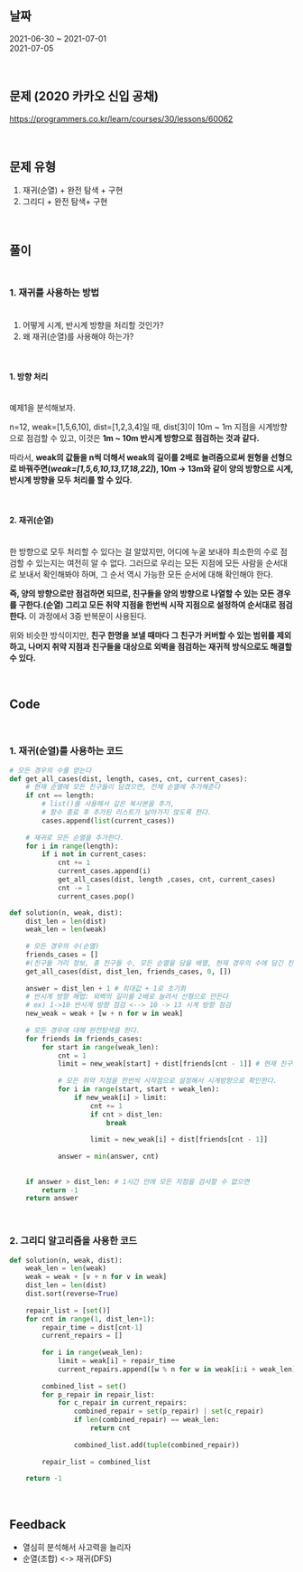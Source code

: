## 날짜
2021-06-30 ~ 2021-07-01<br>
2021-07-05

<br>

## 문제 (2020 카카오 신입 공채)
https://programmers.co.kr/learn/courses/30/lessons/60062

<br>

## 문제 유형
1. 재귀(순열) + 완전 탐색 + 구현
2. 그리디 + 완전 탐색+ 구현 

<br>

## 풀이 <br><br>

### 1. 재귀를 사용하는 방법 <br><br>

1. 어떻게 시계, 반시계 방향을 처리할 것인가?
2. 왜 재귀(순열)를 사용해야 하는가?

<br>

#### 1. 방향 처리 <br><br>
예제1을 분석해보자.

 n=12, weak=[1,5,6,10], dist=[1,2,3,4]일 때, dist[3]이 10m ~ 1m 지점을 시계방향으로 점검할 수 있고, 이것은 **1m ~ 10m 반시계 방향으로 점검하는 것과 같다.** 

따라서, **weak의 값들을 n씩 더해서 weak의 길이를 2배로 늘려줌으로써 원형을 선형으로 바꿔주면(***weak=[1,5,6,10,13,17,18,22]***), 10m -> 13m와 같이 양의 방향으로 시계,반시계 방향을 모두 처리를 할 수 있다.** 

<br>

#### 2. 재귀(순열) <br><br>
한 방향으로 모두 처리할 수 있다는 걸 알았지만, 어디에 누굴 보내야 최소한의 수로 점검할 수 있는지는 여전히 알 수 없다. 그러므로 우리는 모든 지점에 모든 사람을 순서대로 보내서 확인해봐야 하며, 그 순서 역시 가능한 모든 순서에 대해 확인해야 한다.

**즉, 양의 방향으로만 점검하면 되므로, 친구들을 양의 방향으로 나열할 수 있는 모든 경우를 구한다.(순열) 그리고 모든 취약 지점을 한번씩 시작 지점으로 설정하여 순서대로 점검한다.** 이 과정에서 3중 반복문이 사용된다.

위와 비슷한 방식이지만, **친구 한명을 보낼 때마다 그 친구가 커버할 수 있는 범위를 제외하고, 나머지 취약 지점과 친구들을 대상으로 외벽을 점검하는 재귀적 방식으로도 해결할 수 있다.**

<br>

## Code

<br>

### 1. 재귀(순열)를 사용하는 코드

```python
# 모든 경우의 수를 얻는다
def get_all_cases(dist, length, cases, cnt, current_cases):
    # 현재 순열에 모든 친구들이 담겼으면, 전체 순열에 추가해준다
    if cnt == length:
        # list()를 사용해서 깊은 복사본을 추가,
        # 함수 종료 후 추가된 리스트가 날아가지 않도록 한다.
        cases.append(list(current_cases))
    
    # 재귀로 모든 순열을 추가한다.
    for i in range(length):
        if i not in current_cases:
            cnt += 1
            current_cases.append(i)
            get_all_cases(dist, length ,cases, cnt, current_cases)
            cnt -= 1
            current_cases.pop()

def solution(n, weak, dist):
    dist_len = len(dist)
    weak_len = len(weak)
    
    # 모든 경우의 수(순열)
    friends_cases = []
    #(친구들 거리 정보, 총 친구들 수, 모든 순열을 담을 배열, 현재 경우의 수에 담긴 친구들 수, 현재 경우의 수)
    get_all_cases(dist, dist_len, friends_cases, 0, [])
    
    answer = dist_len + 1 # 최대값 + 1로 초기화
    # 반시계 방향 해법: 외벽의 길이를 2배로 늘려서 선형으로 만든다
    # ex) 1->10 반시계 방향 점검 <--> 10 -> 13 시계 방향 점검
    new_weak = weak + [w + n for w in weak]
    
    # 모든 경우에 대해 완전탐색을 한다.
    for friends in friends_cases:
        for start in range(weak_len):
            cnt = 1
            limit = new_weak[start] + dist[friends[cnt - 1]] # 현재 친구가 검사를 시작할 취약 지점에서 최대로 갈 수 있는 지점
            
            # 모든 취약 지점을 한번씩 시작점으로 설정해서 시계방향으로 확인한다.
            for i in range(start, start + weak_len):
                if new_weak[i] > limit:
                    cnt += 1
                    if cnt > dist_len:
                        break
                        
                    limit = new_weak[i] + dist[friends[cnt - 1]]
            
            answer = min(answer, cnt)
        
    
    if answer > dist_len: # 1시간 안에 모든 지점을 검사할 수 없으면
        return -1
    return answer
```
<br>

### 2. 그리디 알고리즘을 사용한 코드

```python
def solution(n, weak, dist):
    weak_len = len(weak)
    weak = weak + [v + n for v in weak]
    dist_len = len(dist)
    dist.sort(reverse=True)
    
    repair_list = [set()]
    for cnt in range(1, dist_len+1):
        repair_time = dist[cnt-1]
        current_repairs = []
        
        for i in range(weak_len):
            limit = weak[i] + repair_time
            current_repairs.append([w % n for w in weak[i:i + weak_len] if w <= limit])
            
        combined_list = set()    
        for p_repair in repair_list:
            for c_repair in current_repairs:
                combined_repair = set(p_repair) | set(c_repair)   
                if len(combined_repair) == weak_len:
                    return cnt
                
                combined_list.add(tuple(combined_repair))
                
        repair_list = combined_list
            
    return -1
```
<br>

## Feedback
- 열심히 분석해서 사고력을 늘리자
- 순열(조합) <-> 재귀(DFS)